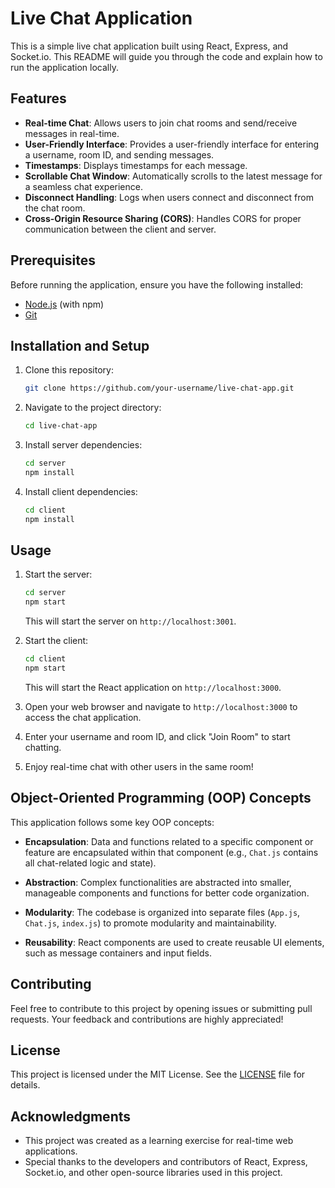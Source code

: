 # Live Chat Application

This is a simple live chat application built using React, Express, and Socket.io. This README will guide you through the code and explain how to run the application locally.

## Features

- **Real-time Chat**: Allows users to join chat rooms and send/receive messages in real-time.
- **User-Friendly Interface**: Provides a user-friendly interface for entering a username, room ID, and sending messages.
- **Timestamps**: Displays timestamps for each message.
- **Scrollable Chat Window**: Automatically scrolls to the latest message for a seamless chat experience.
- **Disconnect Handling**: Logs when users connect and disconnect from the chat room.
- **Cross-Origin Resource Sharing (CORS)**: Handles CORS for proper communication between the client and server.

## Prerequisites

Before running the application, ensure you have the following installed:

- [Node.js](https://nodejs.org/) (with npm)
- [Git](https://git-scm.com/)

## Installation and Setup

1. Clone this repository:

   ```bash
   git clone https://github.com/your-username/live-chat-app.git
   ```

2. Navigate to the project directory:

   ```bash
   cd live-chat-app
   ```

3. Install server dependencies:

   ```bash
   cd server
   npm install
   ```

4. Install client dependencies:

   ```bash
   cd client
   npm install
   ```

## Usage

1. Start the server:

   ```bash
   cd server
   npm start
   ```

   This will start the server on `http://localhost:3001`.

2. Start the client:

   ```bash
   cd client
   npm start
   ```

   This will start the React application on `http://localhost:3000`.

3. Open your web browser and navigate to `http://localhost:3000` to access the chat application.

4. Enter your username and room ID, and click "Join Room" to start chatting.

5. Enjoy real-time chat with other users in the same room!

## Object-Oriented Programming (OOP) Concepts

This application follows some key OOP concepts:

- **Encapsulation**: Data and functions related to a specific component or feature are encapsulated within that component (e.g., `Chat.js` contains all chat-related logic and state).

- **Abstraction**: Complex functionalities are abstracted into smaller, manageable components and functions for better code organization.

- **Modularity**: The codebase is organized into separate files (`App.js`, `Chat.js`, `index.js`) to promote modularity and maintainability.

- **Reusability**: React components are used to create reusable UI elements, such as message containers and input fields.

## Contributing

Feel free to contribute to this project by opening issues or submitting pull requests. Your feedback and contributions are highly appreciated!

## License

This project is licensed under the MIT License. See the [LICENSE](LICENSE) file for details.

## Acknowledgments

- This project was created as a learning exercise for real-time web applications.
- Special thanks to the developers and contributors of React, Express, Socket.io, and other open-source libraries used in this project.
